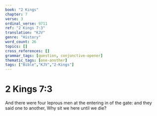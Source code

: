 ```yaml
---
book: "2 Kings"
chapter: 7
verse: 3
ordinal_verse: 9711
ref: "2 Kings 7:3"
translation: "KJV"
genre: "History"
word_count: 26
topics: []
cross_references: []
grammar_tags: [question, conjunctive-opener]
thematic_tags: [one-another]
tags: ["Bible","KJV","2-Kings"]
---
```


# 2 Kings 7:3

And there were four leprous men at the entering in of the gate: and they said one to another, Why sit we here until we die?
